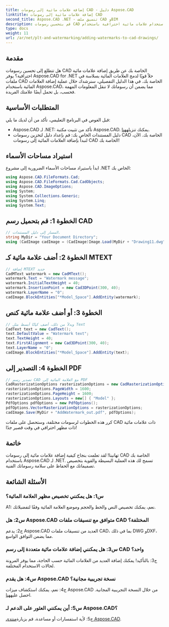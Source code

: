 ```yaml
---
title: إضافة علامات مائية إلى رسومات CAD - دليل Aspose.CAD
linktitle: إضافة علامات مائية إلى رسومات CAD
second_title: Aspose.CAD .NET - تنسيق ملف CAD وBIM
description: قم بتحسين رسومات CAD الخاصة بك باستخدام علامات مائية احترافية باستخدام Aspose.CAD لـ .NET. اتبع دليلنا خطوة بخطوة للحصول على تصميمات مخصصة وجذابة.
type: docs
weight: 11
url: /ar/net/plt-and-watermarking/adding-watermarks-to-cad-drawings/
---
```

## مقدمة

هل تتطلع إلى تحسين رسومات CAD الخاصة بك عن طريق إضافة علامات مائية احترافية؟ يوفر Aspose.CAD for .NET حلاً قويًا لدمج العلامات المائية بسلاسة في ملفات CAD الخاصة بك. في هذا الدليل التفصيلي، سنرشدك خلال عملية إضافة العلامات المائية باستخدام Aspose.CAD، مما يضمن أن رسوماتك لا تنقل المعلومات المهمة فحسب، بل تحمل أيضًا علامتك الفريدة.

## المتطلبات الأساسية

قبل الغوص في البرنامج التعليمي، تأكد من أن لديك ما يلي:
-  Aspose.CAD لـ .NET: تأكد من تثبيت مكتبة Aspose.CAD. يمكنك تنزيله[هنا](https://releases.aspose.com/cad/net/).
- دليل المستندات الخاص بك: قم بإعداد دليل لتخزين رسومات CAD الخاصة بك.
الآن، لنبدأ بإضافة العلامات المائية إلى رسومات CAD الخاصة بك!

## استيراد مساحات الأسماء

ابدأ باستيراد مساحات الأسماء الضرورية إلى مشروع .NET الخاص بك:

```csharp
using Aspose.CAD.FileFormats.Cad;
using Aspose.CAD.FileFormats.Cad.CadObjects;
using Aspose.CAD.ImageOptions;
using System;
using System.Collections.Generic;
using System.Linq;
using System.Text;
```

## الخطوة 1: قم بتحميل رسم CAD

```csharp
// المسار إلى دليل المستندات.
string MyDir = "Your Document Directory";
using (CadImage cadImage = (CadImage)Image.Load(MyDir + "Drawing11.dwg")) {
```

## الخطوة 2: أضف علامة مائية كـ MTEXT

```csharp
// إضافة MTEXT جديد
CadMText watermark = new CadMText();
watermark.Text = "Watermark message";
watermark.InitialTextHeight = 40;
watermark.InsertionPoint = new Cad3DPoint(300, 40);
watermark.LayerName = "0";
cadImage.BlockEntities["*Model_Space"].AddEntity(watermark);
```

## الخطوة 3: أو أضف علامة مائية كنص

```csharp
// وبدلاً من ذلك، أضف كيانًا أبسط مثل Text
CadText text = new CadText();
text.DefaultValue = "Watermark text";
text.TextHeight = 40;
text.FirstAlignment = new Cad3DPoint(300, 40);
text.LayerName = "0";
cadImage.BlockEntities["*Model_Space"].AddEntity(text);
```

## الخطوة 4: التصدير إلى PDF

```csharp
// تصدير رسم CAD مع العلامة المائية إلى PDF
CadRasterizationOptions rasterizationOptions = new CadRasterizationOptions();
rasterizationOptions.PageWidth = 1600;
rasterizationOptions.PageHeight = 1600;
rasterizationOptions.Layouts = new[] { "Model" };
PdfOptions pdfOptions = new PdfOptions();
pdfOptions.VectorRasterizationOptions = rasterizationOptions;
cadImage.Save(MyDir + "AddWatermark_out.pdf", pdfOptions);
```

كرر هذه الخطوات لرسومات مختلفة، وستحصل على ملفات CAD ذات علامات مائية ذات مظهر احترافي في وقت قصير جدًا!

## خاتمة

تهانينا! لقد تعلمت بنجاح كيفية إضافة علامات مائية إلى رسومات CAD الخاصة بك باستخدام Aspose.CAD لـ .NET. تسمح لك هذه العملية البسيطة والقوية بتخصيص تصميماتك مع الحفاظ على سلامة رسوماتك الفنية.

## الأسئلة الشائعة

### س1: هل يمكنني تخصيص مظهر العلامة المائية؟

A1: نعم، يمكنك تخصيص النص والخط والحجم وموضع العلامة المائية وفقًا لتفضيلاتك.

### س2: هل Aspose.CAD متوافق مع تنسيقات ملفات CAD المختلفة؟

ج2: يدعم Aspose.CAD العديد من تنسيقات ملفات CAD، بما في ذلك DWG وDXF، مما يضمن التوافق الواسع.

### س3: هل يمكنني إضافة علامات مائية متعددة إلى رسم CAD واحد؟

ج3: بالتأكيد! يمكنك إضافة العديد من العلامات المائية حسب الحاجة، مما يوفر المرونة لحالات الاستخدام المختلفة.

### س4: هل يقدم Aspose.CAD نسخة تجريبية مجانية؟

ج4: نعم، يمكنك استكشاف ميزات Aspose.CAD من خلال النسخة التجريبية المجانية. احصل عليه[هنا](https://releases.aspose.com/).

### س5: أين يمكنني العثور على الدعم لـ Aspose.CAD؟

 ج5: لأية استفسارات أو مساعدة، قم بزيارة[منتدى Aspose.CAD](https://forum.aspose.com/c/cad/19).